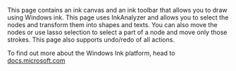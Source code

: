 ﻿This page contains an ink canvas and an ink toolbar that allows you to draw using Windows ink.
This page uses InkAnalyzer and allows you to select the nodes and transform them into shapes and texts. You can also move the nodes or use lasso selection to select a part of a node and move only those strokes. This page also supports undo/redo of all actions.
 
To find out more about the Windows Ink platform, head to [docs.microsoft.com](https://docs.microsoft.com//windows/uwp/design/input/pen-and-stylus-interactions)
